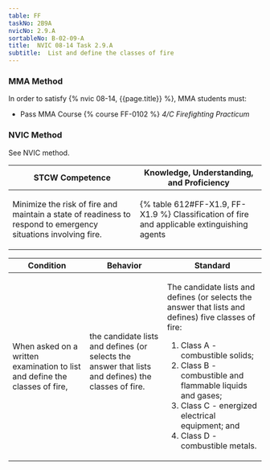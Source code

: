 ```yaml
---
table: FF
taskNo: 2B9A
nvicNo: 2.9.A 
sortableNo: B-02-09-A
title:  NVIC 08-14 Task 2.9.A
subtitle:  List and define the classes of fire
---
```



### MMA Method

In order to satisfy  {% nvic 08-14, {{page.title}}  %}, MMA students must:

* Pass MMA Course {% course FF-0102 %}  *4/C Firefighting Practicum*


### NVIC Method

<a onclick="togglevisibility('nvic_methods')" >See NVIC method.</a>

<div id='nvic_methods' class='hide'>

<table>
<thead>
<tr>
<th class='forty'> STCW Competence </th>
<th class='sixty'> Knowledge, Understanding, and Proficiency </th>
</tr>
</thead>




<tbody>
<tr><td markdown='1'>

Minimize the risk of fire and maintain a state of readiness to respond to emergency situations involving fire.

</td><td markdown='1'>

{% table 612#FF-X1.9, FF-X1.9 %} Classification of fire and applicable extinguishing agents

</td></tr>


</tbody>
</table>


<table>
<thead>
<tr><th class='twenty'>  Condition </th><th class='twenty'> Behavior </th><th  class='sixty'>Standard </th></tr>
</thead>
<tbody >



<tr><td markdown='1'>

When asked on a written examination to list and define the classes of fire,

</td><td markdown='1'>

the candidate lists and defines (or selects the answer that lists and defines) the classes of fire.

<br>

<div class="tooltip" markdown='1'>



</div>


</td><td markdown='1'>

The candidate lists and defines (or selects the answer that lists and defines) five classes of fire:
 
1.  Class A - combustible solids; 
2.  Class B - combustible and flammable liquids and gases; 
3.  Class C - energized electrical equipment; and 
4.  Class D - combustible metals.

</td></tr>
</tbody>
</table>
</div>
